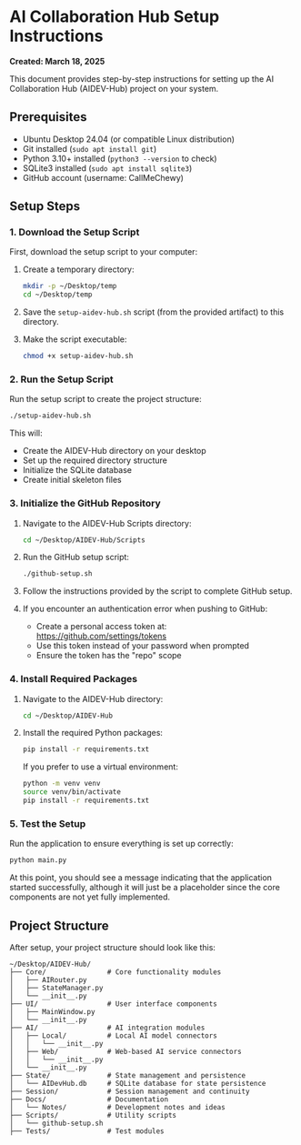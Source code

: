 # AI Collaboration Hub Setup Instructions
**Created: March 18, 2025**

This document provides step-by-step instructions for setting up the AI Collaboration Hub (AIDEV-Hub) project on your system.

## Prerequisites

- Ubuntu Desktop 24.04 (or compatible Linux distribution)
- Git installed (`sudo apt install git`)
- Python 3.10+ installed (`python3 --version` to check)
- SQLite3 installed (`sudo apt install sqlite3`)
- GitHub account (username: CallMeChewy)

## Setup Steps

### 1. Download the Setup Script

First, download the setup script to your computer:

1. Create a temporary directory:
   ```bash
   mkdir -p ~/Desktop/temp
   cd ~/Desktop/temp
   ```

2. Save the `setup-aidev-hub.sh` script (from the provided artifact) to this directory.

3. Make the script executable:
   ```bash
   chmod +x setup-aidev-hub.sh
   ```

### 2. Run the Setup Script

Run the setup script to create the project structure:

```bash
./setup-aidev-hub.sh
```

This will:
- Create the AIDEV-Hub directory on your desktop
- Set up the required directory structure
- Initialize the SQLite database
- Create initial skeleton files

### 3. Initialize the GitHub Repository

1. Navigate to the AIDEV-Hub Scripts directory:
   ```bash
   cd ~/Desktop/AIDEV-Hub/Scripts
   ```

2. Run the GitHub setup script:
   ```bash
   ./github-setup.sh
   ```

3. Follow the instructions provided by the script to complete GitHub setup.

4. If you encounter an authentication error when pushing to GitHub:
   - Create a personal access token at: https://github.com/settings/tokens
   - Use this token instead of your password when prompted
   - Ensure the token has the "repo" scope

### 4. Install Required Packages

1. Navigate to the AIDEV-Hub directory:
   ```bash
   cd ~/Desktop/AIDEV-Hub
   ```

2. Install the required Python packages:
   ```bash
   pip install -r requirements.txt
   ```

   If you prefer to use a virtual environment:
   ```bash
   python -m venv venv
   source venv/bin/activate
   pip install -r requirements.txt
   ```

### 5. Test the Setup

Run the application to ensure everything is set up correctly:

```bash
python main.py
```

At this point, you should see a message indicating that the application started successfully, although it will just be a placeholder since the core components are not yet fully implemented.

## Project Structure

After setup, your project structure should look like this:

```
~/Desktop/AIDEV-Hub/
├── Core/               # Core functionality modules
│   ├── AIRouter.py
│   ├── StateManager.py
│   └── __init__.py
├── UI/                 # User interface components
│   ├── MainWindow.py
│   └── __init__.py
├── AI/                 # AI integration modules
│   ├── Local/          # Local AI model connectors
│   │   └── __init__.py
│   ├── Web/            # Web-based AI service connectors
│   │   └── __init__.py
│   └── __init__.py
├── State/              # State management and persistence
│   └── AIDevHub.db     # SQLite database for state persistence
├── Session/            # Session management and continuity
├── Docs/               # Documentation
│   └── Notes/          # Development notes and ideas
├── Scripts/            # Utility scripts
│   └── github-setup.sh
├── Tests/              # Test modules